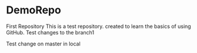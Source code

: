 # DemoRepo
First Repository
This is a test repository.
created to learn the basics of using GitHub.
Test changes to the branch1


Test change on master in local

